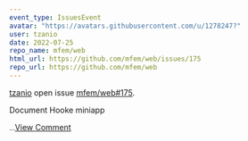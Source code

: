 ```yaml
---
event_type: IssuesEvent
avatar: "https://avatars.githubusercontent.com/u/1278247?"
user: tzanio
date: 2022-07-25
repo_name: mfem/web
html_url: https://github.com/mfem/web/issues/175
repo_url: https://github.com/mfem/web
---
```


<a href='https://github.com/tzanio' target='_blank'>tzanio</a> open issue <a href='https://github.com/mfem/web/issues/175' target='_blank'>mfem/web#175</a>.

<p>Document Hooke miniapp </p><small>...</small><a href='https://github.com/mfem/web/issues/175' target='_blank'>View Comment</a>